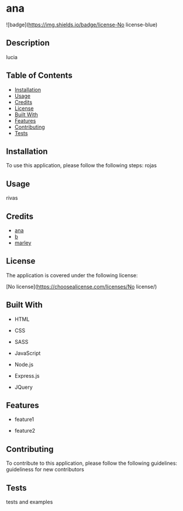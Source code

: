 # ana

  ![badge](https://img.shields.io/badge/license-No license-blue)
    

## Description
  lucia
  
## Table of Contents
  * [Installation](#installation)
* [Usage](#usage)
* [Credits](#credits)
* [License](#license)
* [Built With](#built-with)
* [Features](#features)
* [Contributing](#contributing)
* [Tests](#tests)

## Installation
To use this application, please follow the following steps:  rojas


## Usage
rivas
## Credits
* [ana](https://github.com/analuciarojas)
* [b](https://github.com/bob)
* [marley](https://github.com/m)

## License

  The application is covered under the following license:
  
  [No license](https://choosealicense.com/licenses/No license/)
    
    
## Built With
* HTML

* CSS

* SASS

* JavaScript

* Node.js

* Express.js

* JQuery


## Features
* feature1

* feature2


## Contributing
To contribute to this application, please follow the following guidelines:  guideliness for new contributors
  

## Tests
tests and examples
    


